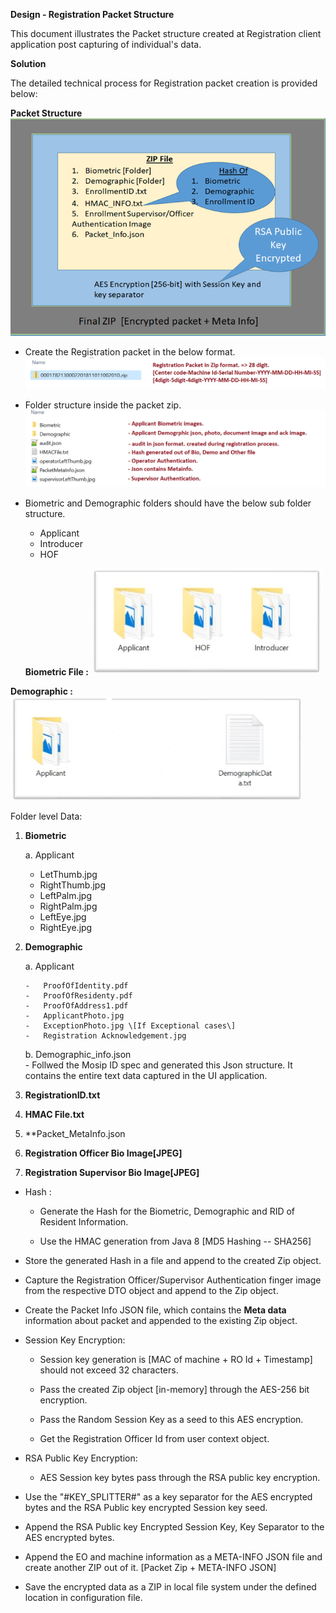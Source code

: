 **Design - Registration Packet Structure**

This document illustrates the Packet structure created at Registration client application post capturing of
individual's data. 

**Solution**

The detailed technical process for Registration packet creation is
provided below:

**Packet Structure**
	![Packet Design view](_images/registration/packet_creation_overview.png)

-   Create the Registration packet in the below format. 
	![Packet Design view](_images/registration/packet_zip_format.png)

-   Folder structure inside the packet zip. 
	![Inside Packet Design view](_images/registration/packet_struct_inside_zip.png)
	
-   Biometric and Demographic folders should have the below sub folder
    structure.
    -   Applicant
    -   Introducer
    -   HOF
    
    **Biometric File :**
    ![BioMetric Files](_images/registration/biometric_folder.png)

   **Demographic :**
   ![Demographic Files](_images/registration/demographic_folder.png)

Folder level Data: 

1.  **Biometric**

	a.  Applicant

    -   LetThumb.jpg
    -   RightThumb.jpg
    -   LeftPalm.jpg
    -   RightPalm.jpg
    -   LeftEye.jpg
    -   RightEye.jpg

2.  **Demographic**

    a.  Applicant

        -   ProofOfIdentity.pdf
        -   ProofOfResidenty.pdf
        -   ProofOfAddress1.pdf
        -   ApplicantPhoto.jpg
        -   ExceptionPhoto.jpg \[If Exceptional cases\]
        -   Registration Acknowledgement.jpg

    b.  Demographic\_info.json  
        - Follwed the Mosip ID spec and generated this Json structure. It contains the entire text data captured in the UI application. 
	
3.  **RegistrationID.txt**
4.  **HMAC File.txt**
5.  **Packet\_MetaInfo.json
6.  **Registration Officer Bio Image\[JPEG\]**
7.  **Registration Supervisor Bio Image\[JPEG\]**

-   Hash :

    -   Generate the Hash for the Biometric, Demographic and RID of
        Resident Information.

    -   Use the HMAC generation from Java 8 \[MD5 Hashing -- SHA256\]

-   Store the generated Hash in a file and append to the created Zip
    object.

-   Capture the Registration Officer/Supervisor Authentication finger
    image from the respective DTO object and append to the Zip object.

-   Create the Packet Info JSON file, which contains the **Meta data**
    information about packet and appended to the existing Zip object.

-   Session Key Encryption:

    -   Session key generation is \[MAC of machine + RO Id + Timestamp\]
        should not exceed 32 characters.

    -   Pass the created Zip object \[in-memory\] through the AES-256
        bit encryption.

    -   Pass the Random Session Key as a seed to this AES encryption.

    -   Get the Registration Officer Id from user context object. 

-   RSA Public Key Encryption:

    -   AES Session key bytes pass through the RSA public key
        encryption.

-   Use the "\#KEY\_SPLITTER\#" as a key separator for the AES encrypted
    bytes and the RSA Public key encrypted Session key seed.

-   Append the RSA Public key Encrypted Session Key, Key Separator to
    the AES encrypted bytes.

-   Append the EO and machine information as a META-INFO JSON file and
    create another ZIP out of it. \[Packet Zip + META-INFO JSON\]

-   Save the encrypted data as a ZIP in local file system under the
    defined location in configuration file.



